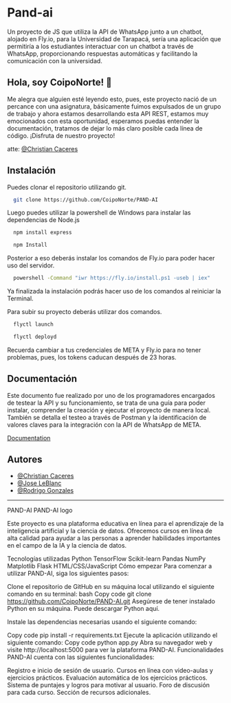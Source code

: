 # Pand-ai

Un proyecto de JS que utiliza la API de WhatsApp junto a un chatbot, alojado en Fly.io, para la Universidad de Tarapacá, sería una aplicación que permitiría a los estudiantes interactuar con un chatbot a través de WhatsApp, proporcionando respuestas automáticas y facilitando la comunicación con la universidad.

## Hola, soy CoipoNorte! 👋

Me alegra que alguien esté leyendo esto, pues, este proyecto nació de un percance con una asignatura, básicamente fuimos expulsados de un grupo de trabajo y ahora estamos desarrollando esta API REST, estamos muy emocionados con esta oportunidad, esperamos puedas entender la documentación, tratamos de dejar lo más claro posible cada línea de código. ¡Disfruta de nuestro proyecto!

atte: [@Christian Caceres](https://www.github.com/coiponorte)

## Instalación

Puedes clonar el repositorio utilizando git.
```bash
  git clone https://github.com/CoipoNorte/PAND-AI
```
Luego puedes utilizar la powershell de Windows para instalar las dependencias de Node.js
```bash
  npm install express
```
```bash
  npm Install
```
Posterior a eso deberás instalar los comandos de Fly.io para poder hacer uso del servidor.
```bash
  powershell -Command "iwr https://fly.io/install.ps1 -useb | iex"
```
Ya finalizada la instalación podrás hacer uso de los comandos al reiniciar la Terminal.

Para subir su proyecto deberás utilizar dos comandos.
```bash
  flyctl launch
```
```bash
  flyctl deployd
```
Recuerda cambiar a tus credenciales de META y Fly.io para no tener problemas, pues, los tokens caducan después de 23 horas.
## Documentación

Este documento fue realizado por uno de los programadores encargados de testear la API y su funcionamiento, se trata de una guía para poder instalar, comprender la creación y ejecutar el proyecto de manera local. También se detalla el testeo a través de Postman y la identificación de valores claves para la integración con la API de WhatsApp de META.

[Documentation](https://docs.google.com/document/d/1vyC5cZOXWsAAHbduj-ibHxHdfdUy3SaB4C7dYt0avFg/edit?usp=sharing)

## Autores

- [@Christian Caceres](https://www.github.com/coiponorte)
- [@Jose LeBlanc](https://www.github.com/)
- [@Rodrigo Gonzales](https://www.github.com/)

----------------------------------------------------------

PAND-AI
PAND-AI logo

Este proyecto es una plataforma educativa en línea para el aprendizaje de la inteligencia artificial y la ciencia de datos. Ofrecemos cursos en línea de alta calidad para ayudar a las personas a aprender habilidades importantes en el campo de la IA y la ciencia de datos.

Tecnologías utilizadas
Python
TensorFlow
Scikit-learn
Pandas
NumPy
Matplotlib
Flask
HTML/CSS/JavaScript
Cómo empezar
Para comenzar a utilizar PAND-AI, siga los siguientes pasos:

Clone el repositorio de GitHub en su máquina local utilizando el siguiente comando en su terminal:
bash
Copy code
git clone https://github.com/CoipoNorte/PAND-AI.git
Asegúrese de tener instalado Python en su máquina. Puede descargar Python aquí.

Instale las dependencias necesarias usando el siguiente comando:

Copy code
pip install -r requirements.txt
Ejecute la aplicación utilizando el siguiente comando:
Copy code
python app.py
Abra su navegador web y visite http://localhost:5000 para ver la plataforma PAND-AI.
Funcionalidades
PAND-AI cuenta con las siguientes funcionalidades:

Registro e inicio de sesión de usuario.
Cursos en línea con video-aulas y ejercicios prácticos.
Evaluación automática de los ejercicios prácticos.
Sistema de puntajes y logros para motivar al usuario.
Foro de discusión para cada curso.
Sección de recursos adicionales.

